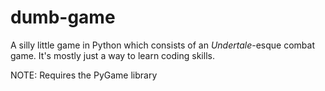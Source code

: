 # dumb-game
A silly little game in Python which consists of an _Undertale_-esque combat game. It's mostly just a way to learn  coding skills.

NOTE: Requires the PyGame library
